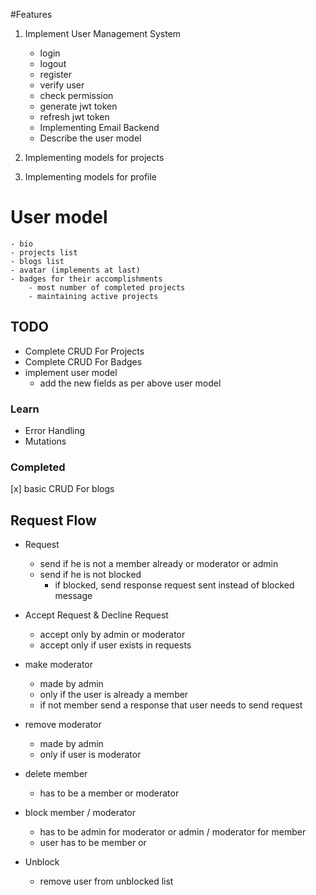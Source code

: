 #Features

1. Implement User Management System
    - login
    - logout
    - register
    - verify user
    - check permission
    - generate jwt token
    - refresh jwt token
    - Implementing Email Backend
    - Describe the user model

2. Implementing models for projects
3. Implementing models for profile



# User model
    - bio
    - projects list
    - blogs list
    - avatar (implements at last)
    - badges for their accomplishments
        - most number of completed projects
        - maintaining active projects

## TODO
- Complete CRUD For Projects
- Complete CRUD For Badges
- implement user model
    - add the new fields as per above user model

### Learn
- Error Handling 
- Mutations

### Completed 

[x] basic CRUD For blogs

## Request Flow

- Request
    - send if he is not a member already or moderator or admin
    - send if he is not blocked
        - if blocked, send response request sent instead of blocked message


- Accept Request & Decline Request
    - accept only by admin or moderator
    - accept only if user exists in requests

- make moderator
    - made by admin
    - only if the user is already a member
    - if not member send a response that user needs to send request

- remove moderator
    - made by admin
    - only if user is moderator

- delete member
    - has to be a member or moderator

- block member / moderator
    - has to be admin for moderator or admin / moderator for member
    - user has to be member or 
    
- Unblock
    - remove user from unblocked list